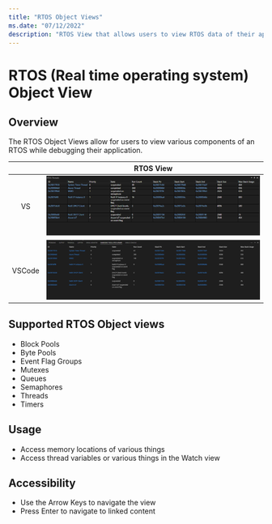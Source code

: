 ```yaml
---
title: "RTOS Object Views"
ms.date: "07/12/2022"
description: "RTOS View that allows users to view RTOS data of their application."
---
```

# RTOS (Real time operating system) Object View

## Overview

The RTOS Object Views allow for users to view various components of an RTOS while debugging their application.

||RTOS View|
|:-:|:-:|
|VS|![RTOS View in VS](media/rtos-threads.png)|
|VSCode|![RTOS View in VSCode](media/rtos-threads-vscode.png)|

## Supported RTOS Object views

- Block Pools
- Byte Pools
- Event Flag Groups
- Mutexes
- Queues
- Semaphores
- Threads
- Timers

## Usage

- Access memory locations of various things
- Access thread variables or various things in the Watch view

## Accessibility

- Use the Arrow Keys to navigate the view
- Press Enter to navigate to linked content
